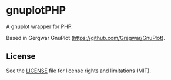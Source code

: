 # gnuplotPHP
A gnuplot wrapper for PHP.

Based in Gergwar GnuPlot (https://github.com/Gregwar/GnuPlot).

## License

See the [LICENSE](LICENSE) file for license rights and limitations (MIT).
